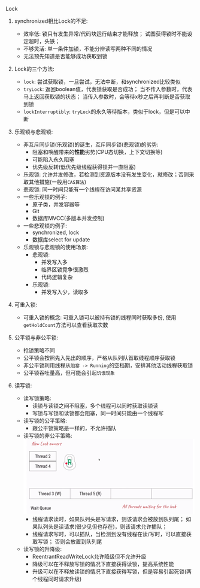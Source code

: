 Lock

1. synchronized相比Lock的不足:
    - 效率低: 锁只有发生异常/代码块运行结束才能释放；
    试图获得锁时不能设定超时，头铁；
    - 不够灵活: 单一条件加锁，不能分辨读写两种不同的情况
    - 无法预先知道是否能够成功获取到锁
    
2. Lock的三个方法:
    - `lock`: 尝试获取锁，一旦尝试，无法中断，和synchronized比较类似
    - `tryLock`: 返回boolean值，代表锁获取是否成功；
    当不传入参数时，代表马上返回获取锁的状态；
    当传入参数时，会等待x秒之后再判断是否获取到锁
    - `lockInterruptibly`: `tryLock`的永久等待版本，类似于lock，但是可以中断

3. 乐观锁与悲观锁:
    - 非互斥同步锁(乐观锁)的诞生，互斥同步锁(悲观锁)的劣势:
        - 阻塞和唤醒带来的**性能**劣势(CPU态切换，上下文切换等)
        - 可能陷入永久阻塞
        - 优先级反转(低优先级线程获得锁并一直阻塞)
    - 乐观锁: 允许并发修改，若检测到资源版本没有发生变化，就修改；否则采取其他措施(一般用`CAS算法`)
    - 悲观锁: 同一时间只能有一个线程在访问某共享资源
    - 一些乐观锁的例子:
        - 原子类，并发容器等
        - Git
        - 数据库MVCC(多版本并发控制)
    - 一些悲观锁的例子:
        - synchronized, lock
        - 数据库select for update
    - 乐观锁与悲观锁的使用场景:
        - 悲观锁:
            - 并发写入多
            - 临界区锁竞争很激烈
            - 代码逻辑复杂
        - 乐观锁:
            - 并发写入少，读取多
            
4. 可重入锁:
    - 可重入锁的概念: 可重入锁可以被持有锁的线程同时获取多份, 
    使用`getHoldCount`方法可以查看获取次数

5. 公平锁与非公平锁:
    - 抢锁策略不同
    - 公平锁会按照先入先出的顺序，严格从队列队首取线程顺序获取锁
    - 非公平锁利用线程从`阻塞 -> Running`的空档期，安排其他活动线程获取锁
    - 公平锁吞吐量高，但可能会引起`饥饿现象`
    
6. 读写锁:
    - 读写锁策略:
        - 读锁与读锁之间不阻塞，多个线程可以同时获取读锁读
        - 写锁与写锁和读锁都会阻塞，同一时间只能由一个线程写
    - 读写锁的公平策略:
        - 跟公平锁策略是一样的，不允许插队
    - 读写锁的非公平策略:
        ![rwlock](../images/rwlock.png)
        - 线程请求读时，如果队列头是写请求，则该请求会被放到队列尾；
        如果队列头是读请求(很少见但也存在)，则该请求允许插队；
        - 线程请求写时，可以插队，当检测到没有线程在读/写时，可以直接获取写锁；
        否则会放置到队列尾
    - 读写锁的升降级:
        - ReentrantReadWriteLock允许降级但不允许升级
        - 降级可以在不释放写锁的情况下直接获得读锁，提高系统性能
        - 升级可以在不释放读锁的情况下直接获得写锁，但是容易引起死锁(两个线程同时请求升级)
    